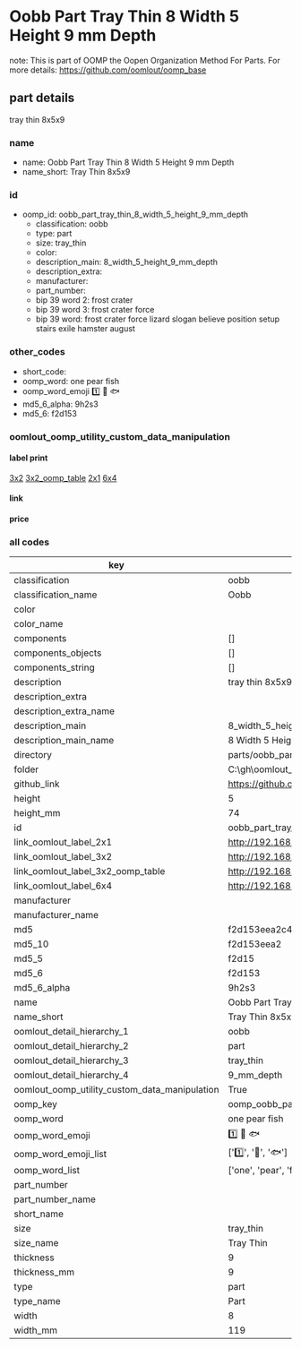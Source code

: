 # Oobb Part Tray Thin 8 Width 5 Height 9 mm Depth  

note: This is part of OOMP the Oopen Organization Method For Parts. For more details: https://github.com/oomlout/oomp_base

##  part details
  



tray thin 8x5x9



### name
* name: Oobb Part Tray Thin 8 Width 5 Height 9 mm Depth
* name_short: Tray Thin 8x5x9 
### id
* oomp_id: oobb_part_tray_thin_8_width_5_height_9_mm_depth
  * classification: oobb
  * type: part
  * size: tray_thin
  * color: 
  * description_main: 8_width_5_height_9_mm_depth
  * description_extra: 
  * manufacturer: 
  * part_number: 
  * bip 39 word 2: frost crater
  * bip 39 word 3: frost crater force
  * bip 39 word: frost crater force lizard slogan believe position setup stairs exile hamster august

### other_codes
* short_code: 
* oomp_word: one pear fish
* oomp_word_emoji :one: :pear: :fish:
* md5_6_alpha: 9h2s3
* md5_6: f2d153






### oomlout_oomp_utility_custom_data_manipulation
#### label print
[3x2](http://192.168.1.245:1112/?label=oomp%209h2s3)
[3x2_oomp_table](http://192.168.1.108:1112/?label=oomp%209h2s3)
[2x1](http://192.168.1.242:1112/?label=oomp%209h2s3)
[6x4](http://192.168.1.55:1112/?label=oomp%209h2s3)    

#### link

                              

#### price







### all codes 
| key | value |  
| --- | --- |  
| classification | oobb |  
| classification_name | Oobb |  
| color |  |  
| color_name |  |  
| components | [] |  
| components_objects | [] |  
| components_string | [] |  
| description | tray thin 8x5x9 |  
| description_extra |  |  
| description_extra_name |  |  
| description_main | 8_width_5_height_9_mm_depth |  
| description_main_name | 8 Width 5 Height 9 mm Depth |  
| directory | parts/oobb_part_tray_thin_8_width_5_height_9_mm_depth |  
| folder | C:\gh\oomlout_oobb_version_4_generated_parts\parts\oobb_part_tray_thin_8_width_5_height_9_mm_depth |  
| github_link | https://github.com/oomlout/oomlout_oomp_part_src/tree/main/parts/oobb_part_tray_thin_8_width_5_height_9_mm_depth |  
| height | 5 |  
| height_mm | 74 |  
| id | oobb_part_tray_thin_8_width_5_height_9_mm_depth |  
| link_oomlout_label_2x1 | http://192.168.1.242:1112/?label=oomp%209h2s3 |  
| link_oomlout_label_3x2 | http://192.168.1.245:1112/?label=oomp%209h2s3 |  
| link_oomlout_label_3x2_oomp_table | http://192.168.1.108:1112/?label=oomp%209h2s3 |  
| link_oomlout_label_6x4 | http://192.168.1.55:1112/?label=oomp%209h2s3 |  
| manufacturer |  |  
| manufacturer_name |  |  
| md5 | f2d153eea2c4950c52e5f82cb60ca2eb |  
| md5_10 | f2d153eea2 |  
| md5_5 | f2d15 |  
| md5_6 | f2d153 |  
| md5_6_alpha | 9h2s3 |  
| name | Oobb Part Tray Thin 8 Width 5 Height 9 mm Depth |  
| name_short | Tray Thin 8x5x9  |  
| oomlout_detail_hierarchy_1 | oobb |  
| oomlout_detail_hierarchy_2 | part |  
| oomlout_detail_hierarchy_3 | tray_thin |  
| oomlout_detail_hierarchy_4 | 9_mm_depth |  
| oomlout_oomp_utility_custom_data_manipulation | True |  
| oomp_key | oomp_oobb_part_tray_thin_8_width_5_height_9_mm_depth |  
| oomp_word | one pear fish |  
| oomp_word_emoji | :one: :pear: :fish: |  
| oomp_word_emoji_list | [':one:', ':pear:', ':fish:'] |  
| oomp_word_list | ['one', 'pear', 'fish'] |  
| part_number |  |  
| part_number_name |  |  
| short_name |  |  
| size | tray_thin |  
| size_name | Tray Thin |  
| thickness | 9 |  
| thickness_mm | 9 |  
| type | part |  
| type_name | Part |  
| width | 8 |  
| width_mm | 119 |  
